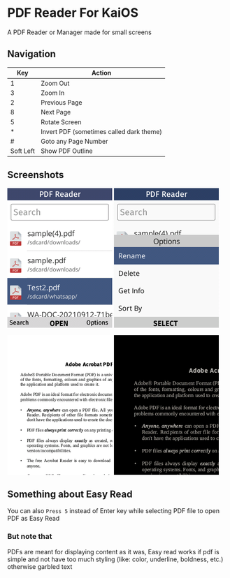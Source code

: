 # PDF Reader For KaiOS
A PDF Reader or Manager made for small screens

## Navigation
|Key|Action|
|---|------|
|1|Zoom Out|
|3|Zoom In |
|2|Previous Page|
|8|Next Page|
|5|Rotate Screen|
|*|Invert PDF (sometimes called dark theme)|
|#|Goto any Page Number|
|Soft Left|Show PDF Outline|

## Screenshots
![image](/assets/index.png)
![image](/assets/index2.png)

![image](/assets/pdf.png)
![image](/assets/pdfDark.png)
  
## Something about Easy Read
You can also `Press 5` instead of Enter key while selecting PDF file to open PDF as Easy Read

### But note that 
PDFs are meant for displaying content as it was, Easy read works if pdf is simple and not have too much styling (like: color, underline, boldness, etc.) otherwise garbled text
